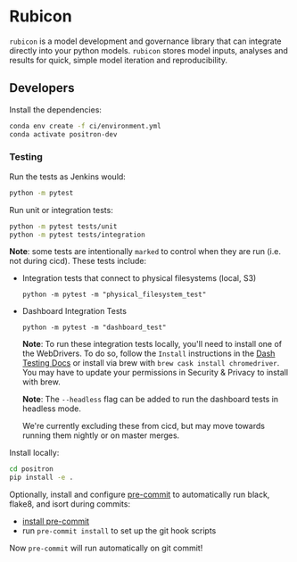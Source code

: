 # Rubicon

`rubicon` is a model development and governance library that can integrate
directly into your python models. `rubicon` stores model inputs, analyses and
results for quick, simple model iteration and reproducibility.

## Developers

Install the dependencies:

```bash
conda env create -f ci/environment.yml
conda activate positron-dev
```

### Testing

Run the tests as Jenkins would:

```bash
python -m pytest
```

Run unit or integration tests:

```bash
python -m pytest tests/unit
python -m pytest tests/integration
```

**Note**: some tests are intentionally `marked` to control when they are run (i.e. not during cicd). These tests include:

* Integration tests that connect to physical filesystems (local, S3)

    ```
    python -m pytest -m "physical_filesystem_test"
    ```

* Dashboard Integration Tests

    ```
    python -m pytest -m "dashboard_test"
    ```

    **Note**: To run these integration tests locally, you'll need to install one of the WebDrivers.
    To do so, follow the `Install` instructions in the [Dash Testing Docs](https://dash.plotly.com/testing)
    or install via brew with `brew cask install chromedriver`. You may have to update your permissions
    in Security & Privacy to install with brew.

    **Note**: The `--headless` flag can be added to run the dashboard tests in headless mode.

    We're currently excluding these from cicd, but may move towards running them nightly or on
    master merges.

Install locally:

```bash
cd positron
pip install -e .
```

Optionally, install and configure [pre-commit](https://pre-commit.com/) to
automatically run black, flake8, and isort during commits:
* [install pre-commit](https://pre-commit.com/#installation)
* run `pre-commit install` to set up the git hook scripts

Now `pre-commit` will run automatically on git commit!
